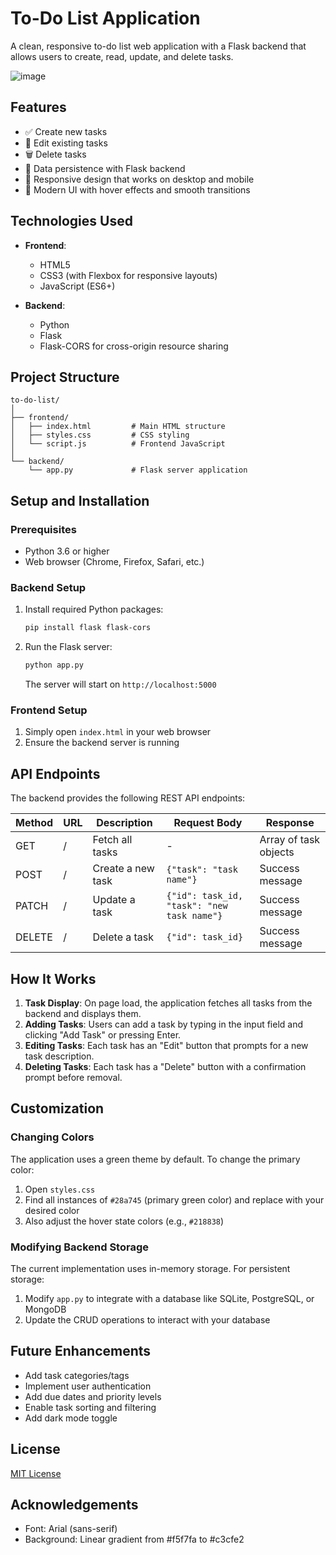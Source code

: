 # To-Do List Application

A clean, responsive to-do list web application with a Flask backend that allows users to create, read, update, and delete tasks.

![image](https://github.com/user-attachments/assets/b247be45-5131-42f7-8eb0-babfa9564cc5)


## Features

- ✅ Create new tasks
- 📝 Edit existing tasks
- 🗑️ Delete tasks
- 💾 Data persistence with Flask backend
- 📱 Responsive design that works on desktop and mobile
- 🎨 Modern UI with hover effects and smooth transitions

## Technologies Used

- **Frontend**:
  - HTML5
  - CSS3 (with Flexbox for responsive layouts)
  - JavaScript (ES6+)
  
- **Backend**:
  - Python
  - Flask
  - Flask-CORS for cross-origin resource sharing

## Project Structure

```
to-do-list/
│
├── frontend/
│   ├── index.html         # Main HTML structure
│   ├── styles.css         # CSS styling
│   └── script.js          # Frontend JavaScript
│
└── backend/
    └── app.py             # Flask server application
```

## Setup and Installation

### Prerequisites
- Python 3.6 or higher
- Web browser (Chrome, Firefox, Safari, etc.)

### Backend Setup
1. Install required Python packages:
   ```bash
   pip install flask flask-cors
   ```

2. Run the Flask server:
   ```bash
   python app.py
   ```
   The server will start on `http://localhost:5000`

### Frontend Setup
1. Simply open `index.html` in your web browser
2. Ensure the backend server is running

## API Endpoints

The backend provides the following REST API endpoints:

| Method | URL | Description | Request Body | Response |
|--------|-----|-------------|--------------|----------|
| GET | / | Fetch all tasks | - | Array of task objects |
| POST | / | Create a new task | `{"task": "task name"}` | Success message |
| PATCH | / | Update a task | `{"id": task_id, "task": "new task name"}` | Success message |
| DELETE | / | Delete a task | `{"id": task_id}` | Success message |

## How It Works

1. **Task Display**: On page load, the application fetches all tasks from the backend and displays them.
2. **Adding Tasks**: Users can add a task by typing in the input field and clicking "Add Task" or pressing Enter.
3. **Editing Tasks**: Each task has an "Edit" button that prompts for a new task description.
4. **Deleting Tasks**: Each task has a "Delete" button with a confirmation prompt before removal.

## Customization

### Changing Colors
The application uses a green theme by default. To change the primary color:

1. Open `styles.css`
2. Find all instances of `#28a745` (primary green color) and replace with your desired color
3. Also adjust the hover state colors (e.g., `#218838`)

### Modifying Backend Storage
The current implementation uses in-memory storage. For persistent storage:

1. Modify `app.py` to integrate with a database like SQLite, PostgreSQL, or MongoDB
2. Update the CRUD operations to interact with your database

## Future Enhancements

- Add task categories/tags
- Implement user authentication
- Add due dates and priority levels
- Enable task sorting and filtering
- Add dark mode toggle

## License

[MIT License](LICENSE)

## Acknowledgements

- Font: Arial (sans-serif)
- Background: Linear gradient from #f5f7fa to #c3cfe2

